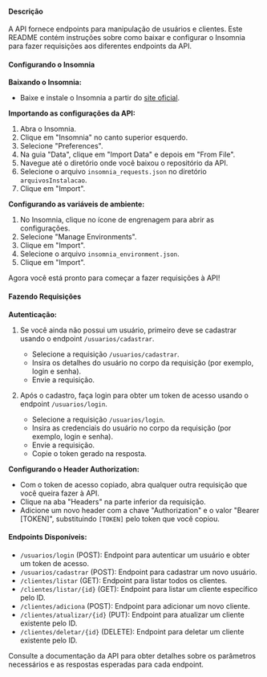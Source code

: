 #### Descrição
A API fornece endpoints para manipulação de usuários e clientes. Este README contém instruções sobre como baixar e configurar o Insomnia para fazer requisições aos diferentes endpoints da API.

#### Configurando o Insomnia

**Baixando o Insomnia:**
- Baixe e instale o Insomnia a partir do [site oficial](https://insomnia.rest/download).

**Importando as configurações da API:**
1. Abra o Insomnia.
2. Clique em "Insomnia" no canto superior esquerdo.
3. Selecione "Preferences".
4. Na guia "Data", clique em "Import Data" e depois em "From File".
5. Navegue até o diretório onde você baixou o repositório da API.
6. Selecione o arquivo `insomnia_requests.json` no diretório `arquivosInstalacao`.
7. Clique em "Import".

**Configurando as variáveis de ambiente:**
1. No Insomnia, clique no ícone de engrenagem para abrir as configurações.
2. Selecione "Manage Environments".
3. Clique em "Import".
4. Selecione o arquivo `insomnia_environment.json`.
5. Clique em "Import".

Agora você está pronto para começar a fazer requisições à API!

#### Fazendo Requisições

**Autenticação:**
1. Se você ainda não possui um usuário, primeiro deve se cadastrar usando o endpoint `/usuarios/cadastrar`.
   - Selecione a requisição `/usuarios/cadastrar`.
   - Insira os detalhes do usuário no corpo da requisição (por exemplo, login e senha).
   - Envie a requisição.

2. Após o cadastro, faça login para obter um token de acesso usando o endpoint `/usuarios/login`.
   - Selecione a requisição `/usuarios/login`.
   - Insira as credenciais do usuário no corpo da requisição (por exemplo, login e senha).
   - Envie a requisição.
   - Copie o token gerado na resposta.

**Configurando o Header Authorization:**
- Com o token de acesso copiado, abra qualquer outra requisição que você queira fazer à API.
- Clique na aba "Headers" na parte inferior da requisição.
- Adicione um novo header com a chave "Authorization" e o valor "Bearer [TOKEN]", substituindo `[TOKEN]` pelo token que você copiou.

#### Endpoints Disponíveis:
- `/usuarios/login` (POST): Endpoint para autenticar um usuário e obter um token de acesso.
- `/usuarios/cadastrar` (POST): Endpoint para cadastrar um novo usuário.
- `/clientes/listar` (GET): Endpoint para listar todos os clientes.
- `/clientes/listar/{id}` (GET): Endpoint para listar um cliente específico pelo ID.
- `/clientes/adiciona` (POST): Endpoint para adicionar um novo cliente.
- `/clientes/atualizar/{id}` (PUT): Endpoint para atualizar um cliente existente pelo ID.
- `/clientes/deletar/{id}` (DELETE): Endpoint para deletar um cliente existente pelo ID.

Consulte a documentação da API para obter detalhes sobre os parâmetros necessários e as respostas esperadas para cada endpoint.
